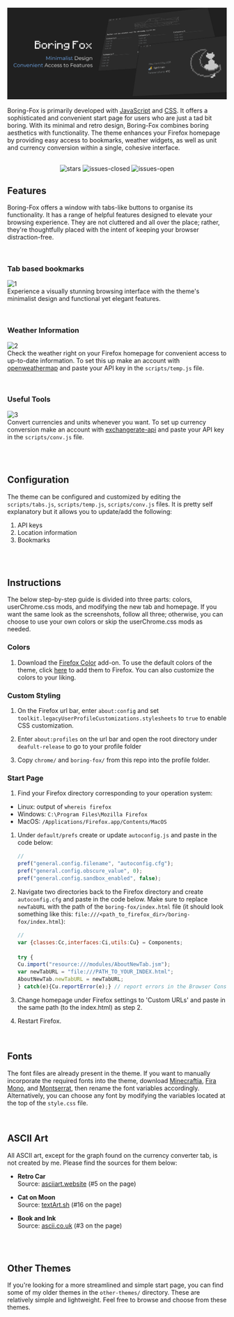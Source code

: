 ![graphic](./.github/assets/main.png)
<br>

Boring-Fox is primarily developed with [JavaScript](https://en.wikipedia.org/wiki/JavaScript) and [CSS](https://developer.mozilla.org/en-US/docs/Web/CSS). It offers a sophisticated and convenient start page for users who are just a tad bit boring. With its minimal and retro design, Boring-Fox combines boring aesthetics with functionality. The theme enhances your Firefox homepage by providing easy access to bookmarks, weather widgets, as well as unit and currency conversion within a single, cohesive interface.
<br>
<br>
<div align="center">
    
![stars](https://img.shields.io/github/stars/ycatsh/Boring-Fox?&color=2e2e2f&labelColor=202020&style=for-the-badge)
![issues-closed](https://img.shields.io/github/issues-closed/ycatsh/Boring-Fox?color=2e2e2f&labelColor=202020&style=for-the-badge)
![issues-open](https://img.shields.io/github/issues/ycatsh/Boring-Fox?color=2e2e2f&labelColor=202020&style=for-the-badge)
    
</div>

## Features
Boring-Fox offers a window with tabs-like buttons to organise its functionality. It has a range of helpful features designed to elevate your browsing experience. They are not cluttered and all over the place; rather, they're thoughtfully placed with the intent of keeping your browser distraction-free. 

<br>

### Tab based bookmarks
![1](https://github.com/user-attachments/assets/b0207ce3-d3fd-4f9f-b3cb-752f800c5391)
<br>
Experience a visually stunning browsing interface with the theme's minimalist design and functional yet elegant features.

<br>

### Weather Information 
![2](https://github.com/user-attachments/assets/9a1a400d-3c34-4fe7-b8e9-9d92edc68e95)
<br>
Check the weather right on your Firefox homepage for convenient access to up-to-date information. To set this up make an account with [openweathermap](https://openweathermap.org/) and paste your API key in the `scripts/temp.js` file.

<br>

### Useful Tools 
![3](https://github.com/user-attachments/assets/f3400e3c-9651-44cc-b7e8-4d73c482bc5a)
<br>
Convert currencies and units whenever you want. To set up currency conversion make an account with [exchangerate-api](https://app.exchangerate-api.com/) and paste your API key in the `scripts/conv.js` file.


<br>
<br>


## Configuration  
The theme can be configured and customized by editing the `scripts/tabs.js`, `scripts/temp.js`, `scripts/conv.js` files. It is pretty self explanatory but it allows you to update/add the following:  
1. API keys
2. Location information 
3. Bookmarks


<br>
<br>


## Instructions   
The below step-by-step guide is divided into three parts: colors, userChrome.css mods, and modifying the new tab and homepage. If you want the same look as the screenshots, follow all three; otherwise, you can choose to use your own colors or skip the userChrome.css mods as needed.

### Colors

1. Download the [Firefox Color](https://addons.mozilla.org/en-US/firefox/addon/firefox-color/) add-on. To use the default colors of the theme, click [here](https://color.firefox.com/?theme=XQAAAAKEAwAAAAAAAABBKYhm849SCicxcUUSqiuG_ebZUZXOFqq-xzYqmKAKYyDZnHmbjO_VoNYUbmDc3gyZbFcmGEcSMfG8ny6dpdlnCVFOUqWQLLOzXX9FMWXkGoYmv23LdNR0bxjv21c6KuertwF-2DfJrieaJoQiNFgzILPpf7JMvqJC3-4gCbd-jB8szjUT20cXTTEvNV51fgMppmUS9oPJ17SnB84E6hdIg0ll2YYSCofK4P2Komedrb2jIs6b2I2_217C1iobfQ8vbPNz5whJrWZPuzNOFL60yNcXibipXbZddNhCNiBUOfxwgsjHhJAOwGsvPRjpul33ZP4dYjkM1-8zDfX4JS4iS0xZcyahdrJi_th_tTbCnhfq3sfXFkNthF2fVUAyyU8fpCb6uVF3xaPr_Z2Be1xlSY_2pCchjmuvnVCoBOCyxxOBQ5ltOt5eskg0zSl47hr4LP9g8E1MyzfhxxGwW4zU5j1ZRW_bBajyUw3VDGublCv9KsT1) to add them to Firefox. You can also customize the colors to your liking. 

### Custom Styling

1. On the Firefox url bar, enter `about:config` and set `toolkit.legacyUserProfileCustomizations.stylesheets` to `true` to enable CSS customization. 

2. Enter `about:profiles` on the url bar and open the root directory under `deafult-release` to go to your profile folder 
   
3. Copy `chrome/` and `boring-fox/` from this repo into the profile folder.

### Start Page

1. Find your Firefox directory corresponding to your operation system:
- Linux: output of `whereis firefox`
- Windows: `C:\Program Files\Mozilla Firefox`
- MacOS: `/Applications/Firefox.app/Contents/MacOS`
   
1. Under `default/prefs` create or update `autoconfig.js` and paste in the code below:
    ```javascript
    //
    pref("general.config.filename", "autoconfig.cfg");
    pref("general.config.obscure_value", 0);
    pref("general.config.sandbox_enabled", false); 
    ```

2. Navigate two directories back to the Firefox directory and create `autoconfig.cfg` and paste in the code below. Make sure to replace `newTabURL` with the path of the `boring-fox/index.html` file (it should look something like this: `file:///<path_to_firefox_dir>/boring-fox/index.html`):
    ```javascript
    //  
    var {classes:Cc,interfaces:Ci,utils:Cu} = Components;  
    
    try {  
    Cu.import("resource:///modules/AboutNewTab.jsm");  
    var newTabURL = "file:///PATH_TO_YOUR_INDEX.html";  
    AboutNewTab.newTabURL = newTabURL;  
    } catch(e){Cu.reportError(e);} // report errors in the Browser Console  
    ```

3. Change homepage under Firefox settings to 'Custom URLs' and paste in the same path (to the index.html) as step 2.

4. Restart Firefox. 

<br>

## Fonts

The font files are already present in the theme. If you want to manually incorporate the required fonts into the theme, download [Minecraftia](https://www.dafont.com/minecraftia.font), [Fira Mono](https://fonts.google.com/specimen/Fira+Mono), and [Montserrat](https://fonts.google.com/specimen/Montserrat), then rename the font variables accordingly. Alternatively, you can choose any font by modifying the variables located at the top of the `style.css` file.

<br>

## ASCII Art

All ASCII art, except for the graph found on the currency converter tab, is not created by me. Please find the sources for them below:  

- **Retro Car**  
  Source: [asciiart.website](https://asciiart.website/index.php?art=transportation/cars) (#5 on the page)

- **Cat on Moon**  
  Source: [textArt.sh](https://textart.sh/topic/moon) (#16 on the page)

- **Book and Ink**  
  Source: [ascii.co.uk](https://ascii.co.uk/art/books) (#3 on the page)



<br>
<br>

## Other Themes 
If you're looking for a more streamlined and simple start page, you can find some of my older themes in the `other-themes/` directory. These are relatively simple and lightweight. Feel free to browse and choose from these themes.